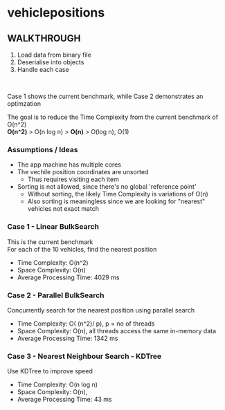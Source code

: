 # vehiclepositions
 
## WALKTHROUGH
1. Load data from binary file
2. Deserialise into objects 
3. Handle each case

<br />

Case 1 shows the current benchmark, while Case 2 demonstrates an optimzation  

The goal is to reduce the Time Complexity from the current benchmark of O(n^2)   
**O(n^2)** > O(n log n) > **O(n)** > O(log n), O(1)  


### Assumptions / Ideas
* The app machine has multiple cores
* The vechile position coordinates are unsorted
   * Thus requires visiting each item
* Sorting is not allowed, since there's no global 'reference point'
   * Without sorting, the likely Time Complexity is variations of O(n)
   * Also sorting is meaningless since we are looking for "nearest" vehicles not exact match

### Case 1 - Linear BulkSearch  
 This is the current benchmark  
 For each of the 10 vehicles, find the nearest position  
 * Time Complexity: O(n^2)
 * Space Complexity: O(n)  
 * Average Processing Time: 4029 ms  
 
 ### Case 2 - Parallel BulkSearch  
Concurrently search for the nearest position using parallel search
 * Time Complexity: O( (n^2)/ p), p = no of threads    
 * Space Complexity: O(n),  all threads access the same in-memory data  
 * Average Processing Time: 1342 ms  


 ### Case 3 - Nearest Neighbour Search - KDTree
Use KDTree to improve speed
 * Time Complexity: O(n log n)  
 * Space Complexity: O(n), 
 * Average Processing Time: 43 ms  

